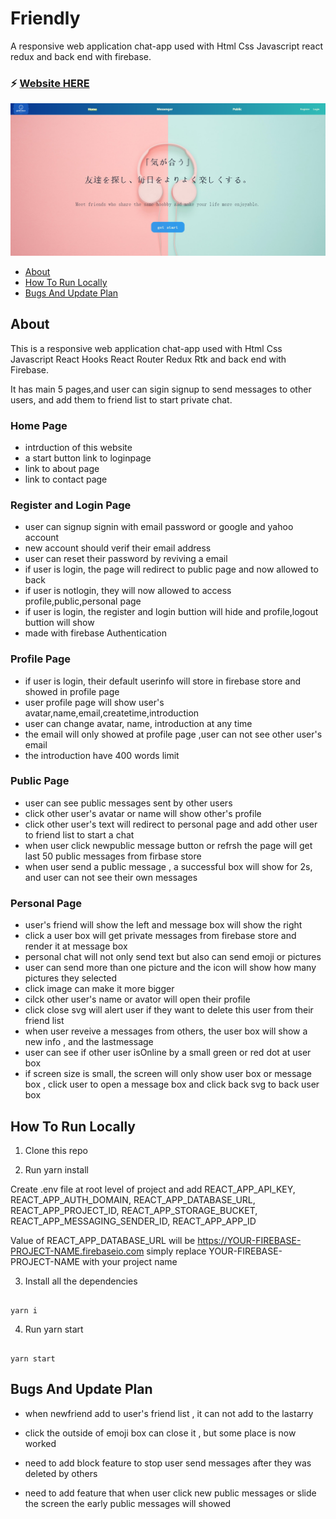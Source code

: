 # Friendly

A responsive web application chat-app used with Html Css Javascript react redux and back end with firebase.

### :zap: [Website HERE](https://chatapp-react-firebase-8b8ad.web.app/)

![screenshot](/chat-app-firebase/public/screenshot.png)

- [About](#about)
- [How To Run Locally](#how-to-run-locally)
- [Bugs And Update Plan](#Bugs-and-update)

## About

This is a responsive web application chat-app used with Html Css Javascript React Hooks React Router Redux Rtk and back end with Firebase.

It has main 5 pages,and user can sigin signup to send messages to other users, and add them to friend list to start private chat.

### Home Page

- intrduction of this website
- a start button link to loginpage
- link to about page
- link to contact page

### Register and Login Page

- user can signup signin with email password or google and yahoo account
- new account should verif their email address
- user can reset their password by reviving a email
- if user is login, the page will redirect to public page and now allowed to back
- if user is notlogin, they will now allowed to access profile,public,personal page
- if user is login, the register and login buttion will hide and profile,logout buttion will show
- made with firebase Authentication

### Profile Page

- if user is login, their default userinfo will store in firebase store and showed in profile page
- user profile page will show user's avatar,name,email,createtime,introduction
- user can change avatar, name, introduction at any time
- the email will only showed at profile page ,user can not see other user's email
- the introduction have 400 words limit

### Public Page

- user can see public messages sent by other users
- click other user's avatar or name will show other's profile
- click other user's text will redirect to personal page and add other user to friend list to start a chat
- when user click newpublic message button or refrsh the page will get last 50 public messages from firbase store
- when user send a public message , a successful box will show for 2s, and user can not see their own messages

### Personal Page

- user's friend will show the left and message box will show the right
- click a user box will get private messages from firebase store and render it at message box
- personal chat will not only send text but also can send emoji or pictures
- user can send more than one picture and the icon will show how many pictures they selected
- click image can make it more bigger
- cilck other user's name or avator will open their profile
- click close svg will alert user if they want to delete this user from their friend list
- when user reveive a messages from others, the user box will show a new info , and the lastmessage
- user can see if other user isOnline by a small green or red dot at user box
- if screen size is small, the screen will only show user box or message box , click user to open a message box and click back svg to back user box

## How To Run Locally

1. Clone this repo

2. Run yarn install

Create .env file at root level of project and add REACT_APP_API_KEY, REACT_APP_AUTH_DOMAIN, REACT_APP_DATABASE_URL, REACT_APP_PROJECT_ID, REACT_APP_STORAGE_BUCKET, REACT_APP_MESSAGING_SENDER_ID, REACT_APP_APP_ID

Value of REACT_APP_DATABASE_URL will be https://YOUR-FIREBASE-PROJECT-NAME.firebaseio.com simply replace YOUR-FIREBASE-PROJECT-NAME with your project name

3. Install all the dependencies

```

yarn i

```

4. Run yarn start

```

yarn start

```

## Bugs And Update Plan

- when newfriend add to user's friend list , it can not add to the lastarry

- click the outside of emoji box can close it , but some place is now worked

- need to add block feature to stop user send messages after they was deleted by others

- need to add feature that when user click new public messages or slide the screen the early public messages will showed
